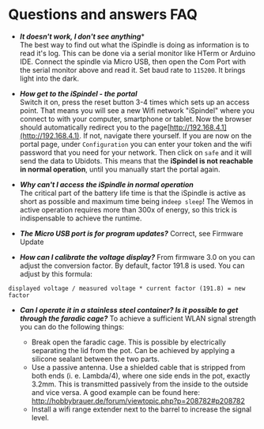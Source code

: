 # Questions and answers FAQ

- ***It doesn't work, I don't see anything****  
The best way to find out what the iSpindle is doing as information is to read it's log. This can be done via a serial monitor like HTerm or Arduino IDE. Connect the spindle via Micro USB, then open the Com Port with the serial monitor above and read it. Set baud rate to `115200`. It brings light into the dark.

- ***How get to the iSpindel - the portal***  
Switch it on, press the reset button 3-4 times which sets up an access point. That means you will see a new Wifi network "iSpindel" where you connect to with your computer, smartphone or tablet. Now the browser should automatically redirect you to the page[http://192.168.4.1](http://192.168.4.1). If not, navigate there yourself.
If you are now on the portal page, under `Configuration` you can enter your token and the wifi password that you need for your network. Then click on `safe` and it will send the data to Ubidots. This means that the **iSpindel is not reachable in normal operation**, until you manually start the portal again.

- ***Why can't I access the iSpindle in normal operation***  
The critical part of the battery life time is that the iSpindle is active as short as possible and maximum time being in`deep sleep`! The Wemos in active operation requires more than 300x of energy, so this trick is indispensable to achieve the runtime.

- ***The Micro USB port is for program updates?***
Correct, see Firmware Update

- ***How can I calibrate the voltage display?***
From firmware 3.0 on you can adjust the conversion factor. By default, factor 191.8 is used. You can adjust by this formula:
````
displayed voltage / measured voltage * current factor (191.8) = new factor
````
- ***Can I operate it in a stainless steel container? Is it possible to get through the faradic cage?***
To achieve a sufficient WLAN signal strength you can do the following things:

  - Break open the faradic cage. This is possible by electrically separating the lid from the pot. Can be achieved by applying a silicone sealant between the two parts.
  - Use a passive antenna. Use a shielded cable that is stripped from both ends (i. e. Lambda/4), where one side ends in the pot, exactly 3.2mm. This is transmitted passively from the inside to the outside and vice versa. A good example can be found here: http://hobbybrauer.de/forum/viewtopic.php?p=208782#p208782
  - Install a wifi range extender next to the barrel to increase the signal level.